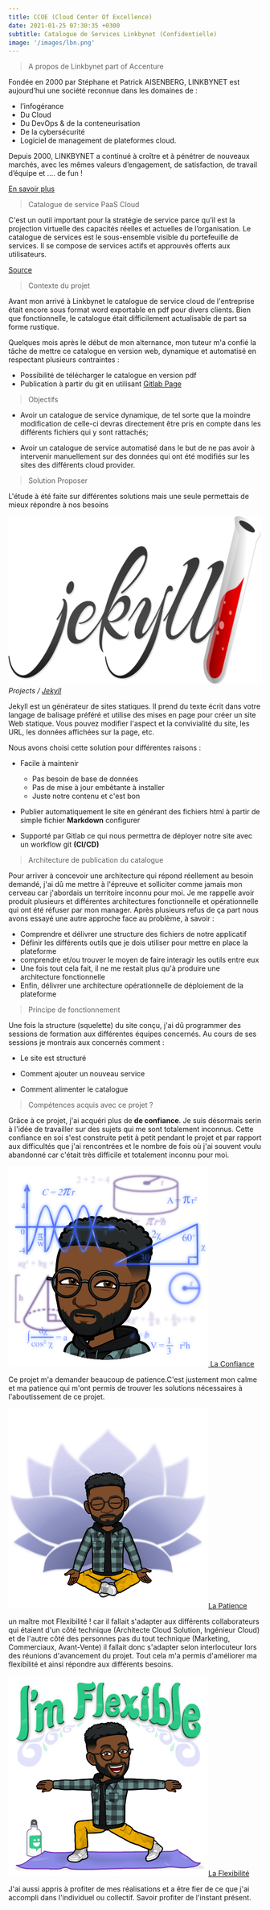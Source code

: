 ```yaml
---
title: CCOE (Cloud Center Of Excellence)
date: 2021-01-25 07:30:35 +0300
subtitle: Catalogue de Services Linkbynet (Confidentielle)
image: '/images/lbn.png'
---
```


> A propos de Linkbynet part of Accenture

Fondée en 2000 par Stéphane et Patrick AISENBERG, LINKBYNET est aujourd’hui une société reconnue dans les domaines de : 

- l’infogérance
- Du Cloud
- Du DevOps & de la conteneurisation
- De la cybersécurité 
- Logiciel de management de plateformes cloud.

Depuis 2000, LINKBYNET a continué à croître et à pénétrer de nouveaux marchés, avec les mêmes valeurs d’engagement, de satisfaction, de travail d’équipe et …. de fun !

[En savoir plus](https://www.linkbynet.com/fr/a-propos)

> Catalogue de service PaaS Cloud 

C'est un outil important pour la stratégie de service parce qu’il est la projection virtuelle des capacités réelles et actuelles de l’organisation. Le catalogue de services est le sous-ensemble visible du portefeuille de services. Il se compose de services actifs et approuvés offerts aux utilisateurs.

[Source](https://www.bing.com/search?q=c%27est+quoi+un+catalogue+de+service+%3F&qs=n&form=QBRE&sp=-1&pq=c%27est+quoi+un+catalogue+de+service+%3F&sc=0-36&sk=&cvid=44F57EA8B72B41978DDDD504A9477F92)

> Contexte du projet 

Avant mon arrivé à Linkbynet le catalogue de service cloud de l'entreprise était encore sous format word exportable en pdf pour divers clients. Bien que fonctionnelle, le catalogue était difficilement actualisable de part sa forme rustique. 

Quelques mois après le début de mon alternance, mon tuteur m'a confié la tâche de mettre ce catalogue en version web, dynamique et automatisé en respectant plusieurs contraintes : 

- Possibilité de télécharger le catalogue en version pdf 
- Publication à partir du git en utilisant [Gitlab Page](https://docs.gitlab.com/ee/user/project/pages/)

> Objectifs 

  - Avoir un catalogue de service dynamique, de tel sorte que la moindre modification de celle-ci devras directement être pris en compte dans les différents fichiers qui y sont rattachés; 

  - Avoir un catalogue de service automatisé dans le but de ne pas avoir à intervenir manuellement sur des données qui ont été modifiés sur les sites des différents cloud provider.

> Solution Proposer

L'étude à été faite sur différentes solutions mais une seule permettais de mieux répondre à nos besoins

<div class="gallery-box">
  <div class="gallery">
    <img src="/images/jekyll.svg" alt="Project">
  </div>
  <em>Projects / <a href="https://jekyllrb.com/" target="_blank">Jekyll</a></em>
</div>

Jekyll est un générateur de sites statiques. Il prend du texte écrit dans votre langage de balisage préféré et utilise des mises en page pour créer un site Web statique. Vous pouvez modifier l'aspect et la convivialité du site, les URL, les données affichées sur la page, etc.

Nous avons choisi cette solution pour différentes raisons :

- Facile à maintenir 
  * Pas besoin de base de données
  * Pas de mise à jour embêtante à installer
  * Juste notre contenu et c'est bon 

- Publier automatiquement le site en générant des fichiers html à partir de simple fichier **Markdown** configurer 

- Supporté par Gitlab ce qui nous permettra de déployer notre site avec un workflow git **(CI/CD)**

> Architecture de publication du catalogue 

Pour arriver à concevoir une architecture qui répond réellement au besoin demandé, j'ai dû me mettre à l'épreuve et solliciter comme jamais mon cerveau car j'abordais un territoire inconnu pour moi. Je me rappelle avoir produit plusieurs et différentes architectures fonctionnelle et opérationnelle qui ont été réfuser par mon manager. Après plusieurs refus de ça part nous avons essayé une autre approche face au problème, à savoir : 

  - Comprendre et délivrer une structure des fichiers de notre applicatif 
  - Définir les différents outils que je dois utiliser pour mettre en place la plateforme 
  - comprendre et/ou trouver le moyen de faire interagir les outils entre eux 
  - Une fois tout cela fait, il ne me restait plus qu'à produire une architecture fonctionnelle 
  - Enfin, délivrer une architecture opérationnelle de déploiement de la plateforme 

> Principe de fonctionnement 

Une fois la structure (squelette) du site conçu, j'ai dû programmer des sessions de formation aux différentes équipes concernés. Au cours de ses sessions je montrais aux concernés comment :

- Le site est structuré

- Comment ajouter un nouveau service

- Comment alimenter le catalogue

> Compétences acquis avec ce projet ?

Grâce à ce projet, j'ai acquéri plus de **de confiance**. Je suis désormais serin à l'idée de travailler sur des sujets qui me sont totalement inconnus. Cette confiance en soi s'est construite petit à petit pendant le projet et par rapport aux difficultés que j'ai rencontrées et le nombre de fois où j'ai souvent voulu abandonné car c'était très difficile et totalement inconnu pour moi. 

<div class="gallery-box">
  <div class="gallery">
    <a href="https://eugenemazamda-cloud.com/humans/la-confiance" target="_blank"><img src="/images/me9.jpg" alt="La Patience"> La Confiance </a>
  </div>
</div>


Ce projet m'a demander beaucoup de patience.C'est justement mon calme et ma patience qui m'ont permis de trouver les solutions nécessaires à l'aboutissement de ce projet.

<div class="gallery-box">
  <div class="gallery">
    <a href="https://eugenemazamda-cloud.com/humans/la-patience" target="_blank"><img src="/images/me8.jpg" alt="La Patience">La Patience</a>
  </div>
</div>


un maître mot Flexibilité ! car il fallait s'adapter aux différents collaborateurs qui étaient d'un côté technique (Architecte Cloud Solution, Ingénieur Cloud) et de l'autre côté des personnes pas du tout technique (Marketing, Commerciaux, Avant-Vente) il fallait donc s'adapter selon interlocuteur lors des réunions d'avancement du projet. Tout cela m'a permis d'améliorer ma flexibilité et ainsi répondre aux différents besoins. 

<div class="gallery-box">
  <div class="gallery">
    <a href="#" target="_blank"><img src="/images/me11.jpg" alt="La flexibilité">La Flexibilité</a>
  </div>
</div>

J'ai aussi appris à profiter de mes réalisations et a être fier de ce que j'ai accompli dans l'individuel ou collectif. Savoir profiter de l'instant présent.


